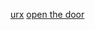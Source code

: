 [urx](https://github.com/SintefManufacturing/python-urx)
[open the door](https://github.com/iseedwyane/ur5_robotiq_open_door/tree/master/final_project_code/door/src)
